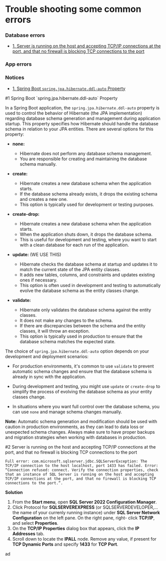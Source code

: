 # Trouble shooting some common errors
### Database errors
- [1. Server is running on the host and accepting TCP/IP connections at the port, and that no firewall is blocking TCP connections to the port](#db1)

### App errors

### Notices
- [1. Spring Boot `spring.jpa.hibernate.ddl-auto` Property](#n1)

<div id='n1'></div>
#1 Spring Boot `spring.jpa.hibernate.ddl-auto` Property

In a Spring Boot application, the `spring.jpa.hibernate.ddl-auto` property is used to control the behavior of Hibernate (the JPA implementation) regarding database schema generation and management during application startup. This property specifies how Hibernate should handle the database schema in relation to your JPA entities. There are several options for this property:

- **none:**
   - Hibernate does not perform any database schema management.
   - You are responsible for creating and maintaining the database schema manually.

- **create:**
   - Hibernate creates a new database schema when the application starts.
   - If the database schema already exists, it drops the existing schema and creates a new one.
   - This option is typically used for development or testing purposes.

- **create-drop:**
   - Hibernate creates a new database schema when the application starts.
   - When the application shuts down, it drops the database schema.
   - This is useful for development and testing, where you want to start with a clean database for each run of the application.

- **update:** (WE USE THIS)
   - Hibernate checks the database schema at startup and updates it to match the current state of the JPA entity classes.
   - It adds new tables, columns, and constraints and updates existing ones if necessary.
   - This option is often used in development and testing to automatically evolve the database schema as the entity classes change.

- **validate:**
   - Hibernate only validates the database schema against the entity classes.
   - It does not make any changes to the schema.
   - If there are discrepancies between the schema and the entity classes, it will throw an exception.
   - This option is typically used in production to ensure that the database schema matches the expected state.

The choice of `spring.jpa.hibernate.ddl-auto` option depends on your development and deployment scenarios:

- For production environments, it's common to use `validate` to prevent automatic schema changes and ensure that the database schema is already in sync with the application.

- During development and testing, you might use `update` or `create-drop` to simplify the process of evolving the database schema as your entity classes change.

- In situations where you want full control over the database schema, you can use `none` and manage schema changes manually.

**Note:** Automatic schema generation and modification should be used with caution in production environments, as they can lead to data loss or unexpected schema changes. Always make sure to have proper backups and migration strategies when working with databases in production.

<div id='db1'></div>
#2 Server is running on the host and accepting TCP/IP connections at the port, and that no firewall is blocking TCP connections to the port

	Full error: com.microsoft.sqlserver.jdbc.SQLServerException: The TCP/IP connection to the host localhost, port 1433 has failed. Error: “Connection refused: connect. Verify the connection properties, check that an instance of SQL Server is running on the host and accepting TCP/IP connections at the port, and that no firewall is blocking TCP connections to the port.”.
	
**Solution**
1. From the **Start menu**, open **SQL Server 2022 Configuration Manager**.
2. Click Protocol for **SQLSERVEREXPRESS** (or SQLSERVERDEVELOPER,... the name of your currenly running instance) under **SQL Server Network Configuration** on the left pane. On the right pane, right- click **TCP/IP**, and select **Properties**.
3. On the **TCP/IP Properties** dialog box that appears, click the **IP Addresses** tab.
4. Scroll down to locate the **IPALL** node. Remove any value, if present for **TCP Dynamic Ports** and specify **1433** for **TCP Port**.

ad
